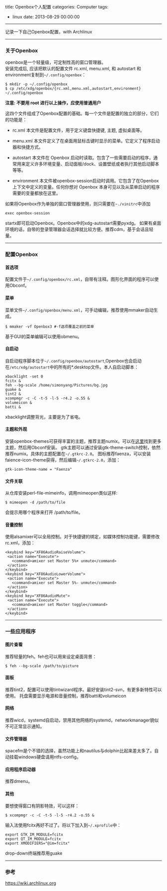 title: Openbox个人配置
categories: Computer
tags:
  - linux
date: 2013-08-29 00:00:00
---
记录一下自己Openbox配置，with Archlinux

---

### 关于Openbox

openbox是一个轻量级，可定制性高的窗口管理器。  
安装完成后, 应该把默认的配置文件 rc.xml, menu.xml, 和 autostart 和environment复制到`~/.config/openbox`：

	$ mkdir -p ~/.config/openbox
	$ cp /etc/xdg/openbox/{rc.xml,menu.xml,autostart,environment} ~/.config/openbox

**注意: 不要用 root 进行以上操作，应使用普通用户**

这四个文件组成了Openbox配置的基础。每一个文件是配置的独立的部分，它们的功能是：

- rc.xml
本文件是配置文件，用于定义键盘快捷键, 主题, 虚拟桌面等。

- menu.xml
 本文件定义了在桌面用鼠标击键时显示的菜单。它定义了程序启动器和快捷方式。

- autostart
本文件在 Openbox 启动时读取。包含了一些需要启动的程序，通常用来定义许多环境变量、启动面板/dock、设置壁纸或者执行其他启动脚本等等。

- environment
本文件被openbox-session启动时调用。它包含了在Openbox上下文中定义的变量。任何你想对 Openbox 本身可见以及从菜单启动的程序需要的变量都放在这里。

如果将Openbox作为单独的窗口管理器使用，则只需要在`~./xinitrc`中添加

    exec openbox-session

startx即可启动Openbox。Openbox中的xdg-autostart需要pyxdg。
如果有桌面环境的话，自带的登录管理器会话选择就比较方便。推荐cdm，基于会话且轻量。

---

### 配置Openbox

<!-- more -->

#### 首选项

配置文件于`~/.config/openbox/rc.xml`，自带有注释。图形化界面的程序可以使用Obconf。

#### 菜单

菜单文件`~/.config/openbox/menu.xml`，可手动编辑，推荐使用mmaker自动生成。

    $ mmaker -vf Openbox3 #-f选项覆盖之前的菜单

基于GUI的菜单编辑可以使用obmenu。

#### 自启动

自启动程序脚本位于`~/.config/openbox/autostart`,Openbox也会启动在`/etc/xdg/autostart`中的所有的*.desktop文件。本人自启动脚本：

	xbacklight -set 0
	fcitx &
	feh --bg-scale /home/simonyang/Pictures/bg.jpg
	guake &
	tint2 &
	xcompmgr -c -C -t-5 -l-5 -r4.2 -o.55 &
	volumeicon &
	batti &

xbacklight调整背光，主要是为了省电。

#### 主题和外观

安装openbox-themes可获得丰富的主题，推荐主题numix。可以在[这里](http://www.box-look.org)找到更多主题，然后用Obconf安装。
gtk主题可以通过安装gtk-theme-switch控制，依然推荐numix。具体的主题配置在`~/.gtkrc-2.0`。
图标推荐faenza，可以安装faience-icon-theme获得，然后编辑`~/.gtkrc-2.0`，添加：

    gtk-icon-theme-name = "Faenza"

#### 文件关联

从仓库安装perl-file-mimeinfo，调用mimeopen类似这样:

    $ mimeopen -d /path/to/file

会提示用哪个程序来打开 /path/to/file。

#### 音量控制

使用alsamixer可以全局控制。对于快捷键的绑定，如媒体控制功能键，需要修改rc.xml，添加：

    <keybind key="XF86AudioRaiseVolume">
     <action name="Execute">
       <command>amixer set Master 5%+ unmute</command>
     </action>
    </keybind>
    <keybind key="XF86AudioLowerVolume">
     <action name="Execute">
       <command>amixer set Master 5%- unmute</command>
     </action>
    </keybind>
    <keybind key="XF86AudioMute">
     <action name="Execute">
       <command>amixer set Master toggle</command>
     </action>
    </keybind>

---

### 一些应用程序

#### 图片查看

推荐轻量的feh。feh也可以用来设定桌面背景：

    $ feh --bg-scale /path/to/picture

#### 面板

推荐tint2，配置可以使用tintwizard程序。最好安装tint2-svn，有更多新特性可以使用。
托盘需要显示电源和音量控制，推荐batti和volumeicon

#### 网络

推荐wicd，systemd自启动，禁用其他网络的systemd，networkmanager貌似不可正常显示通知。

#### 文件管理器

spacefm是个不错的选择，虽然功能上和nautilus与dolphin比起来差太多了。自动挂载windows硬盘请用ntfs-config。

#### 应用程序启动器

推荐dmenu。

#### 其他

要想使得窗口有阴影特效，可以这样：

    $ xcompmgr -c -C -t-5 -l-5 -r4.2 -o.55 &

输入法使用fcitx再好不过了。将以下加入到`~/.xprofile`中：

    export GTK_IM_MODULE=fcitx
    export QT_IM_MODULE=fcitx
    export XMODIFIERS="@im=fcitx"

drop-down终端推荐用guake

---

### 参考

<https://wiki.archlinux.org>
